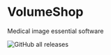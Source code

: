 # VolumeShop
Medical image essential software


![GitHub all releases](https://img.shields.io/github/downloads/huibaitu/volumeshop/total)
